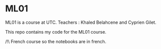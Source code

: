 # ML01

ML01 is a course at UTC. Teachers : Khaled Belahcene and Cyprien Gilet.

This repo contains my code for the ML01 course.

/!\ French course so the notebooks are in french.
